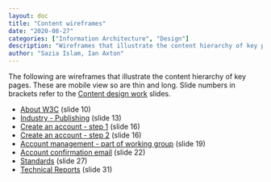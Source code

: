 ```yaml
---
layout: doc
title: "Content wireframes"
date: "2020-08-27"
categories: ["Information Architecture", "Design"]
description: "Wireframes that illustrate the content hierarchy of key pages."
author: "Sazia Islam, Ian Axton"
---
```


The following are wireframes that illustrate the content hierarchy of key pages. These are mobile view so are thin and 
long. Slide numbers in brackets refer to the [Content design work](https://docs.google.com/presentation/d/16VQIUv2ugeZG8mNmAtZtHnaMo2E4y9x7YxKA_tPq-Xw/view) slides.

* [About W3C](/wireframes/about-w3c/) (slide 10)
* [Industry - Publishing](/wireframes/industry-publishing/) (slide 13)
* [Create an account - step 1](/wireframes/create-account-step1/) (slide 16)
* [Create an account - step 2](/wireframes/create-account-step2/) (slide 16)
* [Account management - part of working group](/wireframes/account-working-group/) (slide 19)
* [Account confirmation email](/wireframes/account-confirmation-email/) (slide 22)
* [Standards](/wireframes/standards/) (slide 27)
* [Technical Reports](/wireframes/tr/) (slide 31)
